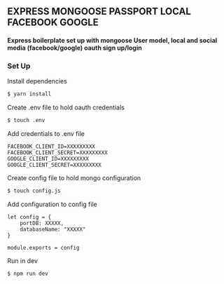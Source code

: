 ## EXPRESS MONGOOSE PASSPORT LOCAL FACEBOOK GOOGLE

#### Express boilerplate set up with mongoose User model, local and social media (facebook/google) oauth sign up/login

### Set Up

Install dependencies
```sh
$ yarn install
```
Create .env file to hold oauth credentials
```sh
$ touch .env
```
Add credentials to .env file

```
FACEBOOK_CLIENT_ID=XXXXXXXXX
FACEBOOK_CLIENT_SECRET=XXXXXXXXX
GOOGLE_CLIENT_ID=XXXXXXXXX
GOOGLE_CLIENT_SECRET=XXXXXXXXX
```
Create config file to hold mongo configuration
```sh
$ touch config.js
```
Add configuration to config file

```
let config = {
	portDB: XXXXX,
	databaseName: "XXXXX"
}

module.exports = config
```

Run in dev

```
$ npm run dev
```